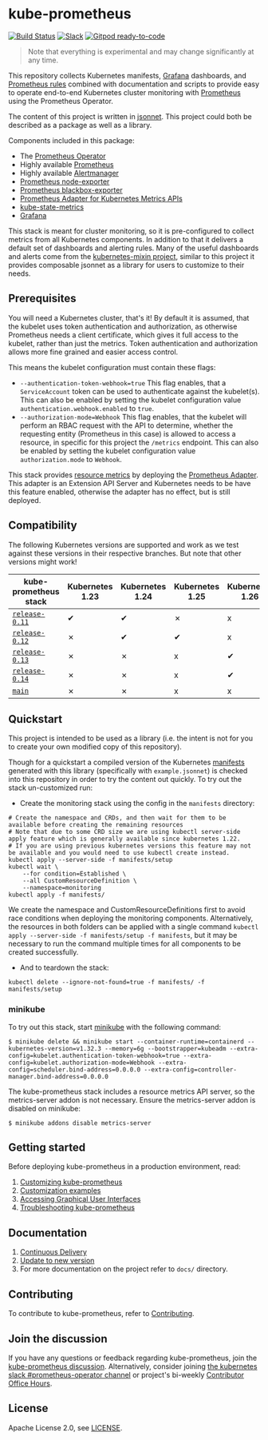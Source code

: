 # kube-prometheus

[![Build Status](https://github.com/prometheus-operator/kube-prometheus/workflows/ci/badge.svg)](https://github.com/prometheus-operator/kube-prometheus/actions)
[![Slack](https://img.shields.io/badge/join%20slack-%23prometheus--operator-brightgreen.svg)](http://slack.k8s.io/)
[![Gitpod ready-to-code](https://img.shields.io/badge/Gitpod-ready--to--code-blue?logo=gitpod)](https://gitpod.io/#https://github.com/prometheus-operator/kube-prometheus)

> Note that everything is experimental and may change significantly at any time.

This repository collects Kubernetes manifests, [Grafana](http://grafana.com/) dashboards, and [Prometheus rules](https://prometheus.io/docs/prometheus/latest/configuration/recording_rules/) combined with documentation and scripts to provide easy to operate end-to-end Kubernetes cluster monitoring with [Prometheus](https://prometheus.io/) using the Prometheus Operator.

The content of this project is written in [jsonnet](http://jsonnet.org/). This project could both be described as a package as well as a library.

Components included in this package:

* The [Prometheus Operator](https://github.com/prometheus-operator/prometheus-operator)
* Highly available [Prometheus](https://prometheus.io/)
* Highly available [Alertmanager](https://github.com/prometheus/alertmanager)
* [Prometheus node-exporter](https://github.com/prometheus/node_exporter)
* [Prometheus blackbox-exporter](https://github.com/prometheus/blackbox_exporter)
* [Prometheus Adapter for Kubernetes Metrics APIs](https://github.com/kubernetes-sigs/prometheus-adapter)
* [kube-state-metrics](https://github.com/kubernetes/kube-state-metrics)
* [Grafana](https://grafana.com/)

This stack is meant for cluster monitoring, so it is pre-configured to collect metrics from all Kubernetes components. In addition to that it delivers a default set of dashboards and alerting rules. Many of the useful dashboards and alerts come from the [kubernetes-mixin project](https://github.com/kubernetes-monitoring/kubernetes-mixin), similar to this project it provides composable jsonnet as a library for users to customize to their needs.

## Prerequisites

You will need a Kubernetes cluster, that's it! By default it is assumed, that the kubelet uses token authentication and authorization, as otherwise Prometheus needs a client certificate, which gives it full access to the kubelet, rather than just the metrics. Token authentication and authorization allows more fine grained and easier access control.

This means the kubelet configuration must contain these flags:

* `--authentication-token-webhook=true` This flag enables, that a `ServiceAccount` token can be used to authenticate against the kubelet(s). This can also be enabled by setting the kubelet configuration value `authentication.webhook.enabled` to `true`.
* `--authorization-mode=Webhook` This flag enables, that the kubelet will perform an RBAC request with the API to determine, whether the requesting entity (Prometheus in this case) is allowed to access a resource, in specific for this project the `/metrics` endpoint. This can also be enabled by setting the kubelet configuration value `authorization.mode` to `Webhook`.

This stack provides [resource metrics](https://github.com/kubernetes/metrics#resource-metrics-api) by deploying
the [Prometheus Adapter](https://github.com/kubernetes-sigs/prometheus-adapter).
This adapter is an Extension API Server and Kubernetes needs to be have this feature enabled, otherwise the adapter has
no effect, but is still deployed.

## Compatibility

The following Kubernetes versions are supported and work as we test against these versions in their respective branches. But note that other versions might work!

| kube-prometheus stack                                                                      | Kubernetes 1.23 | Kubernetes 1.24 | Kubernetes 1.25 | Kubernetes 1.26 | Kubernetes 1.27 | Kubernetes 1.28 | Kubernetes 1.29 | Kubernetes 1.30 | Kubernetes 1.31 | Kubernetes 1.32 | Kubernetes 1.33 |
|--------------------------------------------------------------------------------------------|-----------------|-----------------|-----------------|-----------------|-----------------|-----------------|-----------------|-----------------|-----------------|-----------------|-----------------|
| [`release-0.11`](https://github.com/prometheus-operator/kube-prometheus/tree/release-0.11) | ✔               | ✔               | ✗               | x               | x               | x               | x               | x               | x               | x               | x               |
| [`release-0.12`](https://github.com/prometheus-operator/kube-prometheus/tree/release-0.12) | ✗               | ✔               | ✔               | x               | x               | x               | x               | x               | x               | x               | x               |
| [`release-0.13`](https://github.com/prometheus-operator/kube-prometheus/tree/release-0.13) | ✗               | ✗               | x               | ✔               | ✔               | ✔               | x               | x               | x               | x               | x               |
| [`release-0.14`](https://github.com/prometheus-operator/kube-prometheus/tree/release-0.14) | ✗               | ✗               | x               | ✔               | ✔               | ✔               | ✔               | ✔               | ✔               | x               | x               |
| [`main`](https://github.com/prometheus-operator/kube-prometheus/tree/main)                 | ✗               | ✗               | x               | x               | ✔               | ✔               | ✔               | ✔               | ✔               | ✔               | ✔               |

## Quickstart

This project is intended to be used as a library (i.e. the intent is not for you to create your own modified copy of this repository).

Though for a quickstart a compiled version of the Kubernetes [manifests](manifests) generated with this library (specifically with `example.jsonnet`) is checked into this repository in order to try the content out quickly. To try out the stack un-customized run:
* Create the monitoring stack using the config in the `manifests` directory:

```shell
# Create the namespace and CRDs, and then wait for them to be available before creating the remaining resources
# Note that due to some CRD size we are using kubectl server-side apply feature which is generally available since kubernetes 1.22.
# If you are using previous kubernetes versions this feature may not be available and you would need to use kubectl create instead.
kubectl apply --server-side -f manifests/setup
kubectl wait \
	--for condition=Established \
	--all CustomResourceDefinition \
	--namespace=monitoring
kubectl apply -f manifests/
```

We create the namespace and CustomResourceDefinitions first to avoid race conditions when deploying the monitoring components.
Alternatively, the resources in both folders can be applied with a single command
`kubectl apply --server-side -f manifests/setup -f manifests`, but it may be necessary to run the command multiple times for all components to
be created successfully.

* And to teardown the stack:

```shell
kubectl delete --ignore-not-found=true -f manifests/ -f manifests/setup
```

### minikube

To try out this stack, start [minikube](https://github.com/kubernetes/minikube) with the following command:

```shell
$ minikube delete && minikube start --container-runtime=containerd --kubernetes-version=v1.32.3 --memory=6g --bootstrapper=kubeadm --extra-config=kubelet.authentication-token-webhook=true --extra-config=kubelet.authorization-mode=Webhook --extra-config=scheduler.bind-address=0.0.0.0 --extra-config=controller-manager.bind-address=0.0.0.0
```

The kube-prometheus stack includes a resource metrics API server, so the metrics-server addon is not necessary. Ensure the metrics-server addon is disabled on minikube:

```shell
$ minikube addons disable metrics-server
```

## Getting started

Before deploying kube-prometheus in a production environment, read:

1. [Customizing kube-prometheus](docs/customizing.md)
2. [Customization examples](docs/customizations)
3. [Accessing Graphical User Interfaces](docs/access-ui.md)
4. [Troubleshooting kube-prometheus](docs/troubleshooting.md)

## Documentation

1. [Continuous Delivery](examples/continuous-delivery)
2. [Update to new version](docs/update.md)
3. For more documentation on the project refer to `docs/` directory.

## Contributing

To contribute to kube-prometheus, refer to [Contributing](CONTRIBUTING.md).

## Join the discussion

If you have any questions or feedback regarding kube-prometheus, join the [kube-prometheus discussion](https://github.com/prometheus-operator/kube-prometheus/discussions). Alternatively, consider joining [the kubernetes slack #prometheus-operator channel](http://slack.k8s.io/) or project's bi-weekly [Contributor Office Hours](https://docs.google.com/document/d/1-fjJmzrwRpKmSPHtXN5u6VZnn39M28KqyQGBEJsqUOk/edit#).

## License

Apache License 2.0, see [LICENSE](https://github.com/prometheus-operator/kube-prometheus/blob/main/LICENSE).

